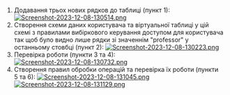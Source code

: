 1. Додавання трьох нових рядков до таблиці (пункт 1):
[![Screenshot-2023-12-08-130514.png](https://i.postimg.cc/FR3jx8TS/Screenshot-2023-12-08-130514.png)](https://postimg.cc/PpfpX3sf)
2. Створення схеми даних користувача та віртуальної таблиці у цій схемі з правилами вибіркового керування доступом для користувача так щоб було видно лише рядки зі значеннім "professor" у останньому стовбці (пункт 2):
[![Screenshot-2023-12-08-130223.png](https://i.postimg.cc/66Vr4s2J/Screenshot-2023-12-08-130223.png)](https://postimg.cc/ThwLB4JC)
3. Перевірка роботи (пункти 3 та 4):
[![Screenshot-2023-12-08-130732.png](https://i.postimg.cc/902ygbkn/Screenshot-2023-12-08-130732.png)](https://postimg.cc/9Rx4rdCd)
4. Створення правил обробки операцій та перевірка їх роботи (пункти 5 та 6):
[![Screenshot-2023-12-08-131045.png](https://i.postimg.cc/SRGCB8FN/Screenshot-2023-12-08-131045.png)](https://postimg.cc/zHVyWyG9)
[![Screenshot-2023-12-08-131129.png](https://i.postimg.cc/pX2DD0z9/Screenshot-2023-12-08-131129.png)](https://postimg.cc/CdQB0svY)